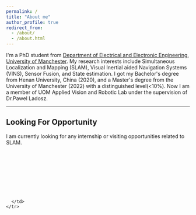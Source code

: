 ```yaml
---
permalink: /
title: "About me"
author_profile: true
redirect_from: 
  - /about/
  - /about.html
---
```

I'm a PhD student from [Department of Electrical and Electronic Engineering](https://www.eee.manchester.ac.uk/), [University of Manchester](https://www.manchester.ac.uk/). My research interests include Simultaneous Localization and Mapping (SLAM), Visual Inertial aided Navigation Systems (VINS), Sensor Fusion, and State estimation. I got my Bachelor's degree from Henan University, China (2020), and a Master's degree from the University of Manchester (2022) with a distinguished level(<10%). Now I am a member of UOM Applied Vision and Robotic Lab under the supervision of Dr.Pawel Ladosz.

---
Looking For Opportunity
---
I am currently looking for any internship or visiting opportunities related to SLAM.
<body>
  <table style="width:100%;border:0px;border-spacing:0px;border-collapse:separate;margin-right:auto;margin-left:auto;"><tbody>
          <tr>
            <td style="padding:0px">
              <br>
              </p>
            </td>
          </tr>
        </tbody></table>
        <table style="width:25%;border:0px;border-spacing:0px;border-collapse:separate;margin-right:auto;margin-left:auto;"><tbody>
        <tr>
          <td style="padding:25px;width:25%;vertical-align:middle">
            <p style="text-align:center;font-size:small;">
<!--              <script type='text/javascript' id='clustrmaps' src='//cdn.clustrmaps.com/map_v2.js?cl=ffffff&w=400&t=tt&d=SmVNKAru4SRtedjTqTTFYIJmNGoHTrBK5VOIsscudyM'></script>-->
              <script type='text/javascript' id='clustrmaps' src='//cdn.clustrmaps.com/map_v2.js?cl=ffffff&w=a&t=n&d=WAlYx0Jg35GATrSqOJcdBrjwWYHpw7rB1_t9cjBqiao'></script>
            </p>
          </td>
        </tr>
        </tbody></table>

      </td>
    </tr>
  </table>
</body>
